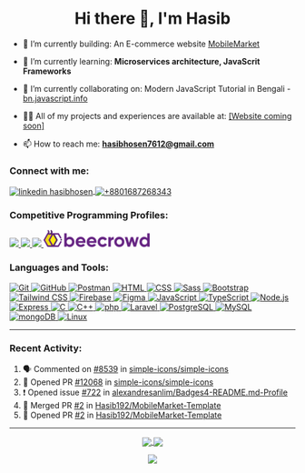 <h1 align="center">Hi there 👋, I'm Hasib</h1>

- 🔭 I’m currently building: An E-commerce website [MobileMarket](https://github.com/Hasib192/MobileMarket-Template)

- 🌱 I’m currently learning: **Microservices architecture, JavaScrit Frameworks**

- 👯 I’m currently collaborating on: Modern JavaScript Tutorial in Bengali - [bn.javascript.info](https://github.com/Hasib192/bn.javascript.info)

- 👨‍💻 All of my projects and experiences are available at: [[Website coming soon]]()

<!-- - 💬 Ask me about: **Web development, APIs, JavaScript frameworks, and PHP** -->

- 📫 How to reach me: **hasibhosen7612@gmail.com**

<h3 align="left">Connect with me:</h3>
<p align="left">
  <!-- linkedin -->
  <a href="https://linkedin.com/in/hasibhosen" target="_blank">
    <img align="center" src="https://www.vectorlogo.zone/logos/linkedin/linkedin-tile.svg" alt="linkedin hasibhosen" height="40" width="40" />
  </a>
  <!-- whatsapp -->
  <a href="https://wa.me/+8801687268343" target="_blank">
    <img align="center" src="https://www.vectorlogo.zone/logos/whatsapp/whatsapp-tile.svg" alt="+8801687268343" height="40" width="40" />
  </a>
</p>

<h3 align="left">Competitive Programming Profiles:</h3>
<p align="left">
  <!-- hackerrank -->
  <a href="https://www.hackerrank.com/profile/hasibhosen7612" target="_blank" rel="noreferrer">
    <img src="https://img.shields.io/badge/-Hackerrank-2EC866?style=for-the-badge&logo=HackerRank&logoColor=white" />
  </a>
  <!-- leetcode -->
  <a href="https://leetcode.com/u/FpVgrTx8Lb/" target="_blank" rel="noreferrer">
    <img src="https://img.shields.io/badge/-LeetCode-FFA116?style=for-the-badge&logo=LeetCode&logoColor=black" />
  </a>
    <!-- Exercism -->
  <a href="https://exercism.org/profiles/Hasib192" target="_blank" rel="noreferrer">
    <img src="https://img.shields.io/badge/Exercism-009CAB?style=for-the-badge&logo=exercism&logoColor=white" />
  </a>
  <!-- beecrowd -->
  <a href="https://judge.beecrowd.com/en/profile/66619" target="_blank" rel="noreferrer">
    <img src="https://github.com/Hasib192/Hasib192/blob/main/logos/beecrowd.svg?raw=true" alt="beecrowd" height="30" />
  </a>
</p>

<h3 align="left">Languages and Tools:</h3>
<div align="left">
  <a target="_blank" rel="noreferrer" href="https://git-scm.com/">
    <img width="50" src="https://user-images.githubusercontent.com/25181517/192108372-f71d70ac-7ae6-4c0d-8395-51d8870c2ef0.png" alt="Git" title="Git" />
  </a>

  <a target="_blank" rel="noreferrer" href="https://github.com/">
    <img width="50" src="https://user-images.githubusercontent.com/25181517/192108374-8da61ba1-99ec-41d7-80b8-fb2f7c0a4948.png" alt="GitHub" title="GitHub" />
  </a>

  <a target="_blank" rel="noreferrer" href="https://www.postman.com/">
    <img width="50" src="https://user-images.githubusercontent.com/25181517/192109061-e138ca71-337c-4019-8d42-4792fdaa7128.png" alt="Postman" title="Postman" />
  </a>

  <a target="_blank" rel="noreferrer" href="https://developer.mozilla.org/en-US/docs/Web/HTML">
    <img width="50" src="https://user-images.githubusercontent.com/25181517/192158954-f88b5814-d510-4564-b285-dff7d6400dad.png" alt="HTML" title="HTML" />
  </a>

  <a target="_blank" rel="noreferrer" href="https://developer.mozilla.org/en-US/docs/Web/CSS">
    <img width="50" src="https://user-images.githubusercontent.com/25181517/183898674-75a4a1b1-f960-4ea9-abcb-637170a00a75.png" alt="CSS" title="CSS" />
  </a>

  <a target="_blank" rel="noreferrer" href="https://sass-lang.com/">
    <img width="50" src="https://user-images.githubusercontent.com/25181517/192158956-48192682-23d5-4bfc-9dfb-6511ade346bc.png" alt="Sass" title="Sass" />
  </a>

  <a target="_blank" rel="noreferrer" href="https://getbootstrap.com/">
    <img width="50" src="https://user-images.githubusercontent.com/25181517/183898054-b3d693d4-dafb-4808-a509-bab54cf5de34.png" alt="Bootstrap" title="Bootstrap" />
  </a>

  <a target="_blank" rel="noreferrer" href="https://tailwindcss.com/">
    <img width="50" src="https://user-images.githubusercontent.com/25181517/202896760-337261ed-ee92-4979-84c4-d4b829c7355d.png" alt="Tailwind CSS" title="Tailwind CSS" />
  </a>

  <a target="_blank" rel="noreferrer" href="https://firebase.google.com/">
    <img width="50" src="https://user-images.githubusercontent.com/25181517/189716855-2c69ca7a-5149-4647-936d-780610911353.png" alt="Firebase" title="Firebase" />
  </a>

  <a target="_blank" rel="noreferrer" href="https://www.figma.com/">
    <img width="50" src="https://user-images.githubusercontent.com/25181517/189715289-df3ee512-6eca-463f-a0f4-c10d94a06b2f.png" alt="Figma" title="Figma" />
  </a>

  <a target="_blank" rel="noreferrer" href="https://developer.mozilla.org/en-US/docs/Web/JavaScript">
    <img width="50" src="https://user-images.githubusercontent.com/25181517/117447155-6a868a00-af3d-11eb-9cfe-245df15c9f3f.png" alt="JavaScript" title="JavaScript" />
  </a>

  <a target="_blank" rel="noreferrer" href="https://www.typescriptlang.org/">
    <img width="50" src="https://user-images.githubusercontent.com/25181517/183890598-19a0ac2d-e88a-4005-a8df-1ee36782fde1.png" alt="TypeScript" title="TypeScript" />
  </a>

  <a target="_blank" rel="noreferrer" href="https://nodejs.org/">
    <img width="50" src="https://user-images.githubusercontent.com/25181517/183568594-85e280a7-0d7e-4d1a-9028-c8c2209e073c.png" alt="Node.js" title="Node.js" />
  </a>

  <a target="_blank" rel="noreferrer" href="https://expressjs.com/">
    <img width="50" src="https://user-images.githubusercontent.com/25181517/183859966-a3462d8d-1bc7-4880-b353-e2cbed900ed6.png" alt="Express" title="Express" />
  </a>

  <a target="_blank" rel="noreferrer" href="https://en.wikipedia.org/wiki/C_(programming_language)">
    <img width="50" src="https://user-images.githubusercontent.com/25181517/192106070-46255bcf-65e6-4c6b-a296-bf8d0d8fb2a7.png" alt="C" title="C" />
  </a>

  <a target="_blank" rel="noreferrer" href="https://isocpp.org/">
    <img width="50" src="https://user-images.githubusercontent.com/25181517/192106073-90fffafe-3562-4ff9-a37e-c77a2da0ff58.png" alt="C++" title="C++" />
  </a>

  <a target="_blank" rel="noreferrer" href="https://www.php.net/">
    <img width="50" src="https://user-images.githubusercontent.com/25181517/183570228-6a040b9f-3ddf-47a2-a201-743121dac664.png" alt="php" title="php" />
  </a>

  <a target="_blank" rel="noreferrer" href="https://laravel.com/">
    <img width="50" src="https://github.com/marwin1991/profile-technology-icons/assets/25181517/afcf1c98-544e-41fb-bf44-edba5e62809a" alt="Laravel" title="Laravel" />
  </a>

  <a target="_blank" rel="noreferrer" href="https://www.postgresql.org/">
    <img width="50" src="https://user-images.githubusercontent.com/25181517/117208740-bfb78400-adf5-11eb-97bb-09072b6bedfc.png" alt="PostgreSQL" title="PostgreSQL" />
  </a>

  <a target="_blank" rel="noreferrer" href="https://www.mysql.com/">
    <img width="50" src="https://user-images.githubusercontent.com/25181517/183896128-ec99105a-ec1a-4d85-b08b-1aa1620b2046.png" alt="MySQL" title="MySQL" />
  </a>

  <a target="_blank" rel="noreferrer" href="https://www.mongodb.com/">
    <img width="50" src="https://user-images.githubusercontent.com/25181517/182884177-d48a8579-2cd0-447a-b9a6-ffc7cb02560e.png" alt="mongoDB" title="mongoDB" />
  </a>

  <a target="_blank" rel="noreferrer" href="https://www.linux.org/">
    <img width="50" src="https://github.com/marwin1991/profile-technology-icons/assets/76662862/2481dc48-be6b-4ebb-9e8c-3b957efe69fa" alt="Linux" title="Linux" />
  </a>
</div>

---
<h3 align="left">Recent Activity:</h3>

<!--START_SECTION:activity-->
1. 🗣 Commented on [#8539](https://github.com/simple-icons/simple-icons/issues/8539#issuecomment-2453719023) in [simple-icons/simple-icons](https://github.com/simple-icons/simple-icons)
2. 💪 Opened PR [#12068](https://github.com/simple-icons/simple-icons/pull/12068) in [simple-icons/simple-icons](https://github.com/simple-icons/simple-icons)
3. ❗ Opened issue [#722](https://github.com/alexandresanlim/Badges4-README.md-Profile/issues/722) in [alexandresanlim/Badges4-README.md-Profile](https://github.com/alexandresanlim/Badges4-README.md-Profile)
4. 🎉 Merged PR [#2](https://github.com/Hasib192/MobileMarket-Template/pull/2) in [Hasib192/MobileMarket-Template](https://github.com/Hasib192/MobileMarket-Template)
5. 💪 Opened PR [#2](https://github.com/Hasib192/MobileMarket-Template/pull/2) in [Hasib192/MobileMarket-Template](https://github.com/Hasib192/MobileMarket-Template)
<!--END_SECTION:activity-->

---

<div align="middle">
  <a href="https://github.com/anuraghazra/github-readme-stats">
    <img height=200 align="center" src="https://github-readme-stats.vercel.app/api?username=Hasib192" />
  </a>
  <a href="https://github.com/anuraghazra/convoychat">
    <img height=200 align="center" src="https://github-readme-stats.vercel.app/api/top-langs?username=Hasib192&layout=compact&langs_count=8&card_width=320" />
  </a>

<p>
<!---
Hasib192/Hasib192 is a ✨ special ✨ repository because its `README.md` (this file) appears on your GitHub profile.
You can click the Preview link to take a look at your changes.
--->

![](https://komarev.com/ghpvc/?username=hasib192&color=blue&style=flat-square)
</p>
</div>
